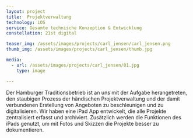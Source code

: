 ```yaml
---
layout: project
title:  Projektverwaltung
technology: iOS
service: Gesamte technische Konzeption & Entwicklung
constellation: 21st digital

teaser_img: /assets/images/projects/carl_jensen/carl_jensen.png
thumb_img: /assets/images/projects/carl_jensen/thumb.jpg

media:
  - url: /assets/images/projects/carl_jensen/01.jpg
    type: image

---
```


Der Hamburger Traditionsbetrieb ist an uns mit der Aufgabe herangetreten, den staubigen Prozess der händischen Projektverwaltung und der damit verbundenen Erstellung von Angeboten zu beschleunigen und zu digitalisieren. Wir haben eine iPad App entwickelt, die alle Projekte zentralisiert erfasst und archiviert. Zusätzlich werden die Funktionen des iPads genutzt, um mit Fotos und Skizzen die Projekte besser zu dokumentieren.